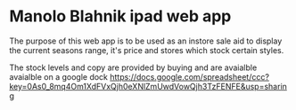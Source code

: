 Manolo Blahnik ipad web app
===========================

The purpose of this web app is to be used as an instore sale aid to display the current seasons range, it's price and stores which stock certain styles.

The stock levels and copy are provided by buying and are avaialble avaialble on a google dock
https://docs.google.com/spreadsheet/ccc?key=0As0_8mq4Om1XdFVxQjh0eXNlZmUwdVowQjh3TzFENFE&usp=sharing